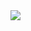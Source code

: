 <img src='https://cdn.discordapp.com/attachments/844940044594053171/959776575438598214/15a01c098ffdec9d9492060351f3aa4e.png?size=512'>
